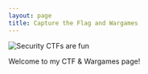 ```yaml
---
layout: page
title: Capture the Flag and Wargames
---
```


![Security CTFs are fun](https://github.com/SecurityNoodle/SecurityNoodle.github.io/blob/master/Images/ctf.png)

Welcome to my CTF & Wargames page!